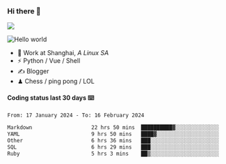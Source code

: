 ### Hi there 👋
![](https://komarev.com/ghpvc/?username=Xuhandsome)


<img src="https://github-readme-stats.vercel.app/api?username=XuHandsome&show_icons=true&theme=merko" alt="Hello world">

<br/>

- 🍻  Work at Shanghai, _A Linux SA_
- ⚡  Python / Vue / Shell
- ✍️  Blogger
- ♟  Chess / ping pong / LOL

#### Coding status last 30 days ⌨️

<!--START_SECTION:waka-->

```txt
From: 17 January 2024 - To: 16 February 2024

Markdown                   22 hrs 50 mins  ██████████▓░░░░░░░░░░░░░░   42.42 %
YAML                       9 hrs 50 mins   ████▓░░░░░░░░░░░░░░░░░░░░   18.29 %
Other                      6 hrs 36 mins   ███░░░░░░░░░░░░░░░░░░░░░░   12.26 %
SQL                        6 hrs 29 mins   ███░░░░░░░░░░░░░░░░░░░░░░   12.05 %
Ruby                       5 hrs 3 mins    ██▒░░░░░░░░░░░░░░░░░░░░░░   09.39 %
```

<!--END_SECTION:waka-->
